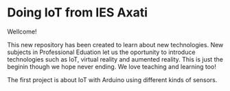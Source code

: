 # Doing IoT from IES Axati
Wellcome!

This new repository has been created to learn about new technologies. New subjects in Professional Eduation let us the oportunity to introduce technologies such as IoT, virtual reality and aumented reality. This is just the beginin though we hope never ending. We love teaching and learning too!

The first project is about IoT with Arduino using different kinds of sensors.
